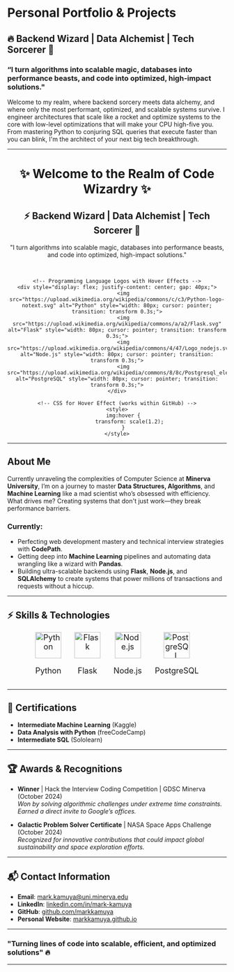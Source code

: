 # **Personal Portfolio & Projects**  
## 🔥 Backend Wizard | Data Alchemist | Tech Sorcerer 🔮

### **“I turn algorithms into scalable magic, databases into performance beasts, and code into optimized, high-impact solutions."**  
Welcome to my realm, where backend sorcery meets data alchemy, and where only the most performant, optimized, and scalable systems survive. I engineer architectures that scale like a rocket and optimize systems to the core with low-level optimizations that will make your CPU high-five you. From mastering Python to conjuring SQL queries that execute faster than you can blink, I'm the architect of your next big tech breakthrough.

---

<!-- Hero Section with Logo Icons -->
<div align="center">
    <h1>✨ Welcome to the Realm of Code Wizardry ✨</h1>
    <h2>⚡ Backend Wizard | Data Alchemist | Tech Sorcerer 🔮</h2>
    <p>"I turn algorithms into scalable magic, databases into performance beasts, and code into optimized, high-impact solutions."</p>
    <br>

    <!-- Programming Language Logos with Hover Effects -->
    <div style="display: flex; justify-content: center; gap: 40px;">
        <img src="https://upload.wikimedia.org/wikipedia/commons/c/c3/Python-logo-notext.svg" alt="Python" style="width: 80px; cursor: pointer; transition: transform 0.3s;">
        <img src="https://upload.wikimedia.org/wikipedia/commons/a/a2/Flask.svg" alt="Flask" style="width: 80px; cursor: pointer; transition: transform 0.3s;">
        <img src="https://upload.wikimedia.org/wikipedia/commons/4/47/Logo_nodejs.svg" alt="Node.js" style="width: 80px; cursor: pointer; transition: transform 0.3s;">
        <img src="https://upload.wikimedia.org/wikipedia/commons/8/8c/Postgresql_elephant.svg" alt="PostgreSQL" style="width: 80px; cursor: pointer; transition: transform 0.3s;">
    </div>

    <!-- CSS for Hover Effect (works within GitHub) -->
    <style>
        img:hover {
            transform: scale(1.2);
        }
    </style>
</div>

---

## **About Me**

Currently unraveling the complexities of Computer Science at **Minerva University**, I’m on a journey to master **Data Structures, Algorithms**, and **Machine Learning** like a mad scientist who’s obsessed with efficiency. What drives me? Creating systems that don't just work—they break performance barriers.

### **Currently**:
- Perfecting web development mastery and technical interview strategies with **CodePath**.
- Getting deep into **Machine Learning** pipelines and automating data wrangling like a wizard with **Pandas**.
- Building ultra-scalable backends using **Flask**, **Node.js**, and **SQLAlchemy** to create systems that power millions of transactions and requests without a hiccup.
  
---

## ⚡ **Skills & Technologies**  

<div align="center">
    <div style="display: flex; justify-content: center; gap: 30px; flex-wrap: wrap; font-size: 18px;">
        <div style="text-align: center;">
            <img src="https://upload.wikimedia.org/wikipedia/commons/c/c3/Python-logo-notext.svg" alt="Python" style="width: 60px; cursor: pointer;">
            <p>Python</p>
        </div>
        <div style="text-align: center;">
            <img src="https://upload.wikimedia.org/wikipedia/commons/a/a2/Flask.svg" alt="Flask" style="width: 60px; cursor: pointer;">
            <p>Flask</p>
        </div>
        <div style="text-align: center;">
            <img src="https://upload.wikimedia.org/wikipedia/commons/4/47/Logo_nodejs.svg" alt="Node.js" style="width: 60px; cursor: pointer;">
            <p>Node.js</p>
        </div>
        <div style="text-align: center;">
            <img src="https://upload.wikimedia.org/wikipedia/commons/8/8c/Postgresql_elephant.svg" alt="PostgreSQL" style="width: 60px; cursor: pointer;">
            <p>PostgreSQL</p>
        </div>
    </div>
</div>

---

## 🏅 **Certifications**

- **Intermediate Machine Learning** (Kaggle)  
- **Data Analysis with Python** (freeCodeCamp)  
- **Intermediate SQL** (Sololearn)

---

## 🏆 **Awards & Recognitions**

- **Winner** | Hack the Interview Coding Competition | GDSC Minerva (October 2024)  
  *Won by solving algorithmic challenges under extreme time constraints. Earned a direct invite to Google’s offices.*

- **Galactic Problem Solver Certificate** | NASA Space Apps Challenge (October 2024)  
  *Recognized for innovative contributions that could impact global sustainability and space exploration efforts.*

---

## 📬 **Contact Information**

- **Email**: [mark.kamuya@uni.minerva.edu](mailto:mark.kamuya@uni.minerva.edu)
- **LinkedIn**: [linkedin.com/in/mark-kamuya](https://www.linkedin.com/in/mark-kamuya-4174b2266/)
- **GitHub**: [github.com/markkamuya](https://github.com/markkamuya)
- **Personal Website**: [markkamuya.github.io](https://myportfolio-one-brown-83.vercel.app/)

---

### "Turning lines of code into scalable, efficient, and optimized solutions" 🔥

---


